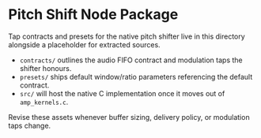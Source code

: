 # Pitch Shift Node Package

Tap contracts and presets for the native pitch shifter live in this directory alongside a placeholder for extracted sources.

- `contracts/` outlines the audio FIFO contract and modulation taps the shifter honours.
- `presets/` ships default window/ratio parameters referencing the default contract.
- `src/` will host the native C implementation once it moves out of `amp_kernels.c`.

Revise these assets whenever buffer sizing, delivery policy, or modulation taps change.
